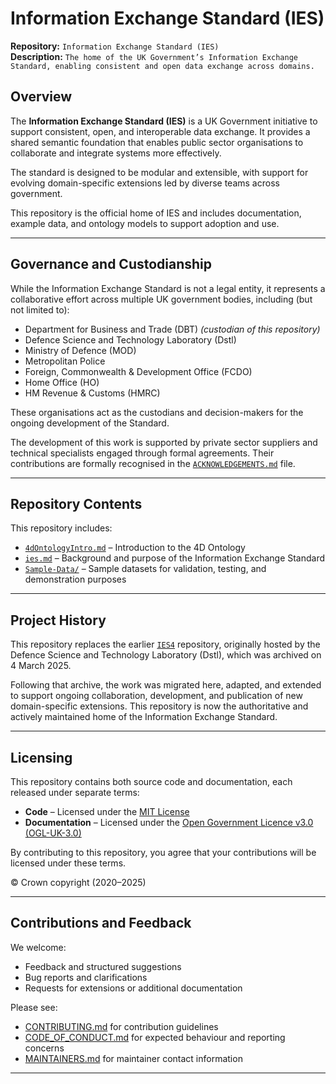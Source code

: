 # Information Exchange Standard (IES)  
**Repository:** `Information Exchange Standard (IES)`  
**Description:** `The home of the UK Government’s Information Exchange Standard, enabling consistent and open data exchange across domains.`  
<!--  
SPDX-License-Identifier: See individual files for license.  
- Source code: MIT  
- Documentation: OGL-UK-3.0  
-->  

## Overview  

The **Information Exchange Standard (IES)** is a UK Government initiative to support consistent, open, and interoperable data exchange. It provides a shared semantic foundation that enables public sector organisations to collaborate and integrate systems more effectively.  

The standard is designed to be modular and extensible, with support for evolving domain-specific extensions led by diverse teams across government.  

This repository is the official home of IES and includes documentation, example data, and ontology models to support adoption and use.  

---  

## Governance and Custodianship  

While the Information Exchange Standard is not a legal entity, it represents a collaborative effort across multiple UK government bodies, including (but not limited to):

- Department for Business and Trade (DBT) *(custodian of this repository)*  
- Defence Science and Technology Laboratory (Dstl)  
- Ministry of Defence (MOD)  
- Metropolitan Police  
- Foreign, Commonwealth & Development Office (FCDO)  
- Home Office (HO)  
- HM Revenue & Customs (HMRC)  

These organisations act as the custodians and decision-makers for the ongoing development of the Standard.  

The development of this work is supported by private sector suppliers and technical specialists engaged through formal agreements. Their contributions are formally recognised in the [`ACKNOWLEDGEMENTS.md`](./ACKNOWLEDGEMENTS.md) file.  

---  

## Repository Contents  

This repository includes:  

- [`4dOntologyIntro.md`](./v4.3/docs/4dOntologyIntro.md) – Introduction to the 4D Ontology  
- [`ies.md`](./v4.3/docs/ies.md) – Background and purpose of the Information Exchange Standard  
- [`Sample-Data/`](./Sample-Data) – Sample datasets for validation, testing, and demonstration purposes  

---  

## Project History  

This repository replaces the earlier [`IES4`](https://github.com/dstl/IES4) repository, originally hosted by the Defence Science and Technology Laboratory (Dstl), which was archived on 4 March 2025.  

Following that archive, the work was migrated here, adapted, and extended to support ongoing collaboration, development, and publication of new domain-specific extensions. This repository is now the authoritative and actively maintained home of the Information Exchange Standard.  

---  

## Licensing  

This repository contains both source code and documentation, each released under separate terms:  

- **Code** – Licensed under the [MIT License](./LICENSE.md)  
- **Documentation** – Licensed under the [Open Government Licence v3.0 (OGL-UK-3.0)](./OGL_LICENSE.md)  

By contributing to this repository, you agree that your contributions will be licensed under these terms.  

© Crown copyright (2020–2025)  

---  

## Contributions and Feedback  

We welcome:  
- Feedback and structured suggestions  
- Bug reports and clarifications  
- Requests for extensions or additional documentation  

Please see:  
- [CONTRIBUTING.md](./CONTRIBUTING.md) for contribution guidelines  
- [CODE_OF_CONDUCT.md](./CODE_OF_CONDUCT.md) for expected behaviour and reporting concerns  
- [MAINTAINERS.md](./MAINTAINERS.md) for maintainer contact information  

---  
